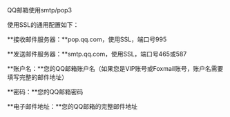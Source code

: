 QQ邮箱使用smtp/pop3



使用SSL的通用配置如下：

**接收邮件服务器：**pop.qq.com，使用SSL，端口号995

**发送邮件服务器：**smtp.qq.com，使用SSL，端口号465或587

**账户名：**您的QQ邮箱账户名（如果您是VIP账号或Foxmail账号，账户名需要填写完整的邮件地址）

**密码：**您的QQ邮箱密码

**电子邮件地址：**您的QQ邮箱的完整邮件地址